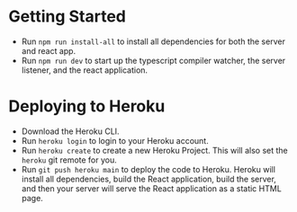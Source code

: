# Getting Started

- Run `npm run install-all` to install all dependencies for both the server and react app.
- Run `npm run dev` to start up the typescript compiler watcher, the server listener, and the react application.

# Deploying to Heroku

- Download the Heroku CLI.
- Run `heroku login` to login to your Heroku account.
- Run `heroku create` to create a new Heroku Project. This will also set the `heroku` git remote for you.
- Run `git push heroku main` to deploy the code to Heroku. Heroku will install all dependencies, build the React application, build the server, and then your server will serve the React application as a static HTML page.
